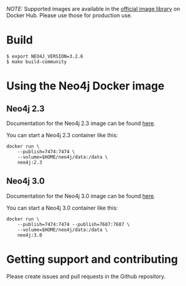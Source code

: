 *NOTE:* Supported images are available in the [official image library](https://hub.docker.com/_/neo4j/) on Docker Hub.
Please use those for production use.

# Build
```
$ export NEO4J_VERSION=3.2.6
$ make build-community
```

# Using the Neo4j Docker image

## Neo4j 2.3

Documentation for the Neo4j 2.3 image can be found [here](https://neo4j.com/developer/docker-23/).

You can start a Neo4j 2.3 container like this:

```
docker run \
    --publish=7474:7474 \
    --volume=$HOME/neo4j/data:/data \
    neo4j:2.3
```

## Neo4j 3.0

Documentation for the Neo4j 3.0 image can be found [here](http://neo4j.com/docs/operations-manual/current/deployment/single-instance/docker/).

You can start a Neo4j 3.0 container like this:

```
docker run \
    --publish=7474:7474 --publish=7687:7687 \
    --volume=$HOME/neo4j/data:/data \
    neo4j:3.0
```

# Getting support and contributing

Please create issues and pull requests in the Github repository.
